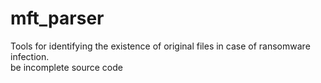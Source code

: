 # mft_parser
Tools for identifying the existence of original files in case of ransomware infection.\
be incomplete source code

